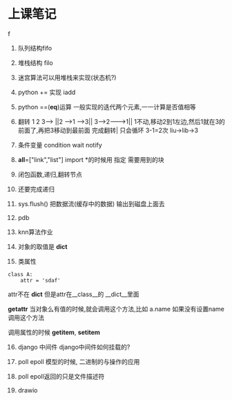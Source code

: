 # 上课笔记
f
1. 队列结构fifo

2. 堆栈结构 filo

3. 迷宫算法可以用堆栈来实现(状态机?)

4. python += 实现 iadd

5. python ==(__eq__)运算 一般实现的迭代两个元素,一一计算是否值相等

6. 翻转 1 2 3-->    ||2 -->1  -->3||  3-->2--->1|| 1不动,移动2到1左边,然后1就在3的前面了,再把3移动到最前面 完成翻转| 只会循环 3-1=2次  liu->lib->3

7. 条件变量 condition wait notify

8. __all__=["link","list"]  import *的时候用 指定 需要用到的块

9. 闭包函数,递归,翻转节点

10. 还要完成递归

11. sys.flush() 把数据流(缓存中的数据) 输出到磁盘上面去

12. pdb   

13. knn算法作业

14. 对象的取值是 __dict__

15. 类属性 

```
class A:
	attr = 'sdaf'
```
attr不在 __dict__ 但是attr在__class__的 __dict__里面

__getattr__ 当对象么有值的时候,就会调用这个方法,比如 a.name 如果没有设置name 调用这个方法

调用属性的时候 __getitem__, __setitem__

16. django 中间件 django中间件如何挂载的?

17. poll epoll 模型的时候, 二进制的与操作的应用

18. poll epoll返回的只是文件描述符

19. drawio



